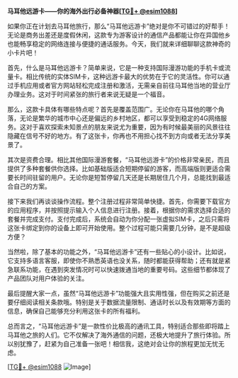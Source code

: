 **马耳他远游卡——你的海外出行必备神器[[TG💪+ @esim1088](https://t.me/s/esim1088)]**

如果你正在计划去马耳他旅行，那么“马耳他远游卡”绝对是你不可错过的好帮手！无论是商务出差还是度假休闲，这款专为游客设计的通信产品都能让你在异国他乡也能畅享稳定的网络连接与便捷的通话服务。今天，我们就来详细聊聊这款神奇的小卡片吧！

首先，什么是马耳他远游卡？简单来说，它是一种支持国际漫游功能的手机卡或流量卡。相比传统的实体SIM卡，这种远游卡最大的优势在于它的灵活性。你可以通过手机应用或者官方网站轻松完成注册和激活，无需亲自前往马耳他当地的营业厅办理业务。这对于时间紧张的旅行者来说无疑是一个福音。

那么，这款卡具体有哪些特点呢？首先是覆盖范围广。无论你在马耳他的哪个角落，无论是繁华的城市中心还是偏远的乡村地区，都可以享受到稳定的4G网络服务。这对于喜欢探索未知景点的朋友来说尤为重要，因为有时候最美丽的风景往往隐藏在信号不好的地方。有了这张卡，你再也不用担心找不到方向或者无法分享美景了。

其次是资费合理。相比其他国际漫游套餐，“马耳他远游卡”的价格非常亲民，而且提供了多种套餐供你选择。比如基础版适合短期停留的游客，而高端版则更适合需要长时间驻留的用户。无论你是短暂停留几天还是长期居住几个月，总能找到最适合自己的方案。

接下来我们再谈谈操作流程。整个注册过程非常简单快捷。首先，你需要下载官方的应用程序，并按照提示输入个人信息进行注册。接着，根据你的需求选择合适的套餐并完成支付。支付完成后，系统会自动为你分配一张虚拟SIM卡，之后只需将这张卡绑定到你的设备上即可开始使用。整个过程可能只需要几分钟，是不是超级方便？

当然啦，除了基本的功能之外，“马耳他远游卡”还有一些贴心的小设计。比如说，它支持多语言客服，即使你不熟悉英语也没关系，随时都能获得帮助；还有就是紧急联系功能，在遇到突发情况时可以快速拨通当地的重要号码。这些细节都体现了产品团队对用户体验的关注。

最后提醒大家一点，虽然“马耳他远游卡”功能强大且实用性强，但在购买之前还是要仔细阅读相关条款哦。特别是关于数据流量限制、通话时长以及有效期等方面的信息，确保自己能够充分利用这张卡的所有福利。

总而言之，“马耳他远游卡”是一款性价比极高的通讯工具，特别适合那些即将踏上马耳他之旅的人们。它不仅解决了海外通信的问题，还极大地提升了旅行体验。所以别犹豫了，赶紧为自己准备一张吧！相信我，这绝对会让你的旅程更加无忧无虑。

[[TG💪+ @esim1088](https://t.me/s/esim1088) ![Image](https://i.postimg.cc/4NQfJmqS/Snipaste-2025-05-13-00-14-12.png)]